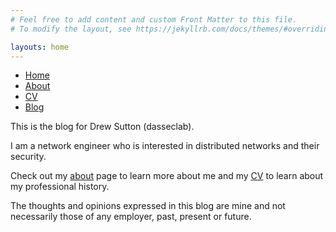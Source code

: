 ```yaml
---
# Feel free to add content and custom Front Matter to this file.
# To modify the layout, see https://jekyllrb.com/docs/themes/#overriding-theme-defaults

layouts: home
---
```


<html>
	<body>
			<nav>
			<ul>
				<li><a href="/">Home</a></li>
				<li><a href="/about">About</a></li>
				<li><a href="/CV">CV</a></li>
				<li><a href="/blog">Blog</a></li>
			</ul>
			</nav>
		<p>This is the blog for Drew Sutton (dasseclab).</p>
		<p></p>
		<p>I am a network engineer who is interested in distributed networks and their security.</p>
		<p>Check out my <a href="/about">about</a> page to learn more about me and my <a href="/CV">CV</a> to learn about my professional history.</p>
		<p></p>
		<p>The thoughts and opinions expressed in this blog are mine and not necessarily those of any employer, past, present or future.</p>
	</body>
</html>